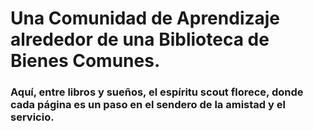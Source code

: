 # Una Comunidad de Aprendizaje alrededor de una Biblioteca de Bienes Comunes.


### Aquí, entre libros y sueños, el espíritu scout florece, donde cada página es un paso en el sendero de la amistad y el servicio.
